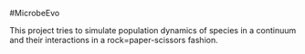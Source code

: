 #MicrobeEvo

This project tries to simulate population dynamics of species in a continuum and their interactions in a rock=paper-scissors fashion.
